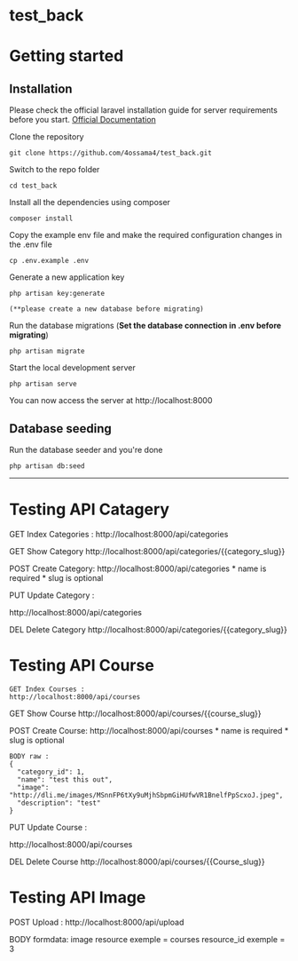 # test_back



# Getting started

## Installation

Please check the official laravel installation guide for server requirements before you start. [Official Documentation](https://laravel.com/docs/5.4/installation#installation)


Clone the repository

    git clone https://github.com/4ossama4/test_back.git

Switch to the repo folder

    cd test_back

Install all the dependencies using composer

    composer install

Copy the example env file and make the required configuration changes in the .env file

    cp .env.example .env

Generate a new application key

    php artisan key:generate

    (**please create a new database before migrating)

Run the database migrations (**Set the database connection in .env before migrating**)

    php artisan migrate
      
    
Start the local development server

    php artisan serve

You can now access the server at http://localhost:8000



## Database seeding



Run the database seeder and you're done

    php artisan db:seed

----------

# Testing API Catagery

   GET Index Categories :
    http://localhost:8000/api/categories

   GET Show Category
    http://localhost:8000/api/categories/{{category_slug}}

   POST Create Category:
    http://localhost:8000/api/categories
    * name is required
    * slug is optional
  
  
  PUT Update Category :
  
  http://localhost:8000/api/categories
  
  
  DEL Delete Category
  http://localhost:8000/api/categories/{{category_slug}}

# Testing API Course

    GET Index Courses :
    http://localhost:8000/api/courses

   GET Show Course
    http://localhost:8000/api/courses/{{course_slug}}

   POST Create Course:
    http://localhost:8000/api/courses
    * name is required
    * slug is optional
    
    BODY raw :
    {
      "category_id": 1,
      "name": "test this out",
      "image": "http://dli.me/images/MSnnFP6tXy9uMjhSbpmGiHUfwVR1BnelfPpScxoJ.jpeg",
      "description": "test"
    }
  
  PUT Update Course :
  
  http://localhost:8000/api/courses
  
  
  DEL Delete Course
  http://localhost:8000/api/courses/{{Course_slug}}
  
  # Testing API Image
  
  POST Upload :
  http://localhost:8000/api/upload
  
  BODY formdata:
    image
    resource exemple = courses
    resource_id exemple =  3
  
  
  
  
